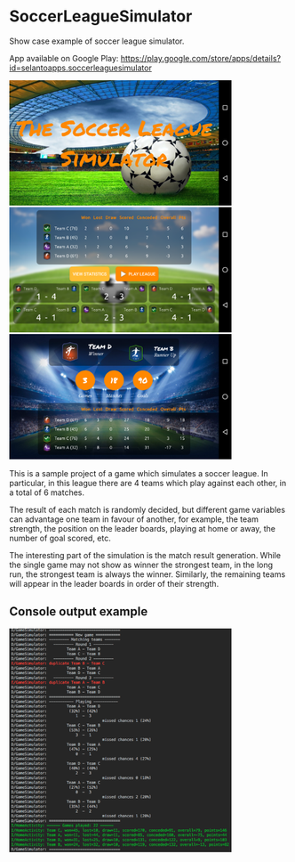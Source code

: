 # SoccerLeagueSimulator
Show case example of soccer league simulator.

App available on Google Play: https://play.google.com/store/apps/details?id=selantoapps.soccerleaguesimulator

<img src="/store_screenshots/1.png" width="400">
<img src="/store_screenshots/2.png" width="400">
<img src="/store_screenshots/3.png" width="400">

This is a sample project of a game which simulates a soccer league. In particular, in this league there are 4 teams which play against each other, in a total of 6 matches. 

The result of each match is randomly decided, but different game variables can advantage one team in favour of another, for example, the team strength, the position on the leader boards, playing at home or away, the number of goal scored, etc.

The interesting part of the simulation is the match result generation. While the single game may not show as winner the strongest team, in the long run, the strongest team is always the winner. Similarly, the remaining teams will appear in the leader boards in order of their strength.

## Console output example

<img src="/store_screenshots/console_log.png" width="400">



